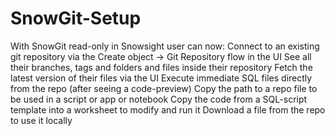 # SnowGit-Setup
With SnowGit read-only in Snowsight user can now:
Connect to an existing git repository via the Create object → Git Repository flow in the UI
See all their branches, tags and folders and files inside their repository
Fetch the latest version of their files via the UI
Execute immediate SQL files directly from the repo (after seeing a code-preview)
Copy the path to a repo file to be used in a script or app or notebook
Copy the code from a SQL-script template into a worksheet to modify and run it
Download a file from the repo to use it locally
